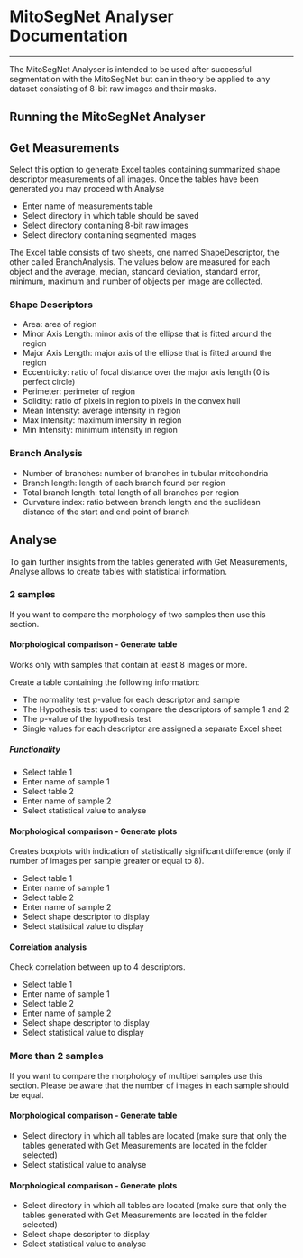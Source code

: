 # MitoSegNet Analyser Documentation

---

The MitoSegNet Analyser is intended to be used after successful segmentation with the MitoSegNet but can in theory be applied to any dataset consisting of 8-bit raw images and their masks. 

## Running the MitoSegNet Analyser

## Get Measurements 

Select this option to generate Excel tables containing summarized shape descriptor measurements of all images. Once the tables have been generated you may proceed with Analyse

* Enter name of measurements table 
* Select directory in which table should be saved
* Select directory containing 8-bit raw images
* Select directory containing segmented images 

The Excel table consists of two sheets, one named ShapeDescriptor, the other called BranchAnalysis. The values below are measured for each object and the average, median, standard deviation, standard error, minimum, 
maximum and number of objects per image are collected. 

### Shape Descriptors 

* Area: area of region
* Minor Axis Length: minor axis of the ellipse that is fitted around the region
* Major Axis Length: major axis of the ellipse that is fitted around the region
* Eccentricity: ratio of focal distance over the major axis length (0 is perfect circle) 
* Perimeter: perimeter of region
* Solidity: ratio of pixels in region to pixels in the convex hull 
* Mean Intensity: average intensity in region
* Max Intensity: maximum intensity in region
* Min Intensity: minimum intensity in region

### Branch Analysis

* Number of branches: number of branches in tubular mitochondria 
* Branch length: length of each branch found per region
* Total branch length: total length of all branches per region
* Curvature index: ratio between branch length and the euclidean distance of the start and end point of branch


## Analyse 

To gain further insights from the tables generated with Get Measurements, Analyse allows to create tables with statistical information.

### 2 samples

If you want to compare the morphology of two samples then use this section. 

#### Morphological comparison - Generate table 

Works only with samples that contain at least 8 images or more. 

Create a table containing the following information:

* The normality test p-value for each descriptor and sample 
* The Hypothesis test used to compare the descriptors of sample 1 and 2
* The p-value of the hypothesis test 
* Single values for each descriptor are assigned a separate Excel sheet 

##### Functionality

* Select table 1 
* Enter name of sample 1
* Select table 2
* Enter name of sample 2
* Select statistical value to analyse

#### Morphological comparison - Generate plots

Creates boxplots with indication of statistically significant difference (only if number of images per sample greater or equal to 8). 

* Select table 1 
* Enter name of sample 1
* Select table 2
* Enter name of sample 2
* Select shape descriptor to display
* Select statistical value to display


#### Correlation analysis 

Check correlation between up to 4 descriptors. 

* Select table 1 
* Enter name of sample 1
* Select table 2
* Enter name of sample 2
* Select shape descriptor to display
* Select statistical value to display

### More than 2 samples

If you want to compare the morphology of multipel samples use this section. Please be aware that the number of images in each sample should be equal. 

#### Morphological comparison - Generate table 

* Select directory in which all tables are located (make sure that only the tables generated with Get Measurements are located in the folder selected) 
* Select statistical value to analyse

#### Morphological comparison - Generate plots

* Select directory in which all tables are located (make sure that only the tables generated with Get Measurements are located in the folder selected) 
* Select shape descriptor to display
* Select statistical value to analyse